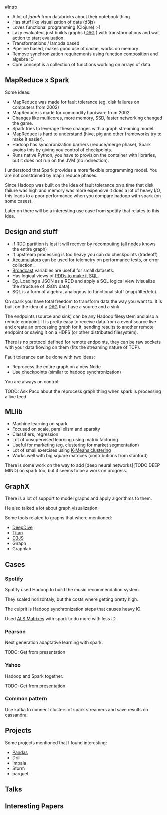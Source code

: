 #Intro

* A lot of *jabah* from databricks about their notebook thing.
* Has stuff like visualization of data (d3js)
* Loves functional programming (Clojure) :-)
* Lazy evaluated, just builds graphs ([DAG](http://en.wikipedia.org/wiki/Directed_acyclic_graph) )
  with transformations and wait action to start evaluation.
* Transformations / lambda based
* Pipeline based, makes good use of cache, works on memory
* Remove synchronization requirements using function composition and algebra :D
* Core concept is a collection of functions working on arrays of data.


## MapReduce x Spark


Some ideas:

* MapReduce was made for fault tolerance (eg. disk failures on computers from 2002)
* MapReduce is made for commodity hardware from 2002
* Changes like multicores, more memory, SSD, faster networking changed the game.
* Spark tries to leverage these changes with a graph streaming model.
* MapReduce is hard to understand (hive, pig and other frameworks try to make it easier).
* Hadoop has synchronization barriers (reduce/merge phase), Spark avoids this by giving you control of checkpoints.
* Runs native Python, you have to provision the container with libraries, but it does not run on the JVM (no indirection).

I understood that Spark provides a more flexible programming model. You are not constrained
by map / reduce phases.

Since Hadoop was built on the idea of fault tolerance on a time that disk failure was high and memory was more
expensive it does a lot of heavy I/O, this leads to a poor performance when you compare hadoop with spark
(on some cases).

Later on there will be a interesting use case from spotify that relates to this idea.


## Design and stuff

* If RDD partition is lost it will recover by recomputing (all nodes knows the entire graph)
* If upstream processing is too heavy you can do checkpoints (tradeoff)
* [Accumulators](TODO) can be used for telemetry on performance tests, or error collection.
* [Broadcast](TODO) variables are useful for small datasets.
* Has logical views of [RDDs to make it SQL](http://spark.apache.org/docs/latest/sql-programming-guide.html).
* Eg. Loading a JSON as a RDD and apply a SQL logical view (visualize the structure of JSON data).
* SQL is a form of algebra, analogous to functional stuff (map/filter/etc).

On spark you have total freedom to transform data the way you want to. It is built on the idea of a
[DAG](TODO) that have a source and a sink.

The endpoints (source and sink) can be any Hadoop filesystem and also a remote endpoint.
It is pretty easy to receive data from a event source live and create an processing graph for it, sending
results to another remote endpoint or saving it on a HDFS (or other distributed filesystem).

There is no protocol defined for remote endpoints, they can be raw sockets with your data flowing on them
(fits the streaming nature of TCP).

Fault tolerance can be done with two ideas:

* Reprocess the entire graph on a new Node
* Use checkpoints (similar to hadoop synchronization)

You are always on control.

TODO: Ask Paco about the reprocess graph thing when spark is processing a live feed.


## MLlib

* Machine learning on spark
* Focused on scale, parallelism and sparsity
* Classifiers, regression
* Lot of unsupervised learning using matrix factoring
* Useful for marketing (eg, clustering for market segmentation)
* Lot of small exercises using [K-Means clustering](http://en.wikipedia.org/wiki/K-means_clustering)
* Works well with big square matrices (contributions from stanford)

There is some work on the way to add [deep neural networks](TODO DEEP MIND) 
on spark too, but it seems to be a work on progress.


## GraphX

There is a lot of support to model graphs and apply algorithms to them.

He also talked a lot about graph visualization.

Some tools related to graphs that where mentioned:

* [DeepDive](http://deepdive.stanford.edu/)
* [Titan](http://thinkaurelius.github.io/titan/)
* [D3JS](http://d3js.org/)
* Giraph
* Graphlab


## Cases

### Spotify

Spotify used Hadoop to build the music recommendation system. 

They scaled horizontaly, but the costs where getting pretty high.

The culprit is Hadoop synchronization steps that causes heavy IO.

Used [ALS Matrixes](TODO) with spark to do more with less :D.


### Pearson

Next generation adaptative learning with spark.

TODO: Get from presentation


### Yahoo

Hadoop and Spark together.

TODO: Get from presentation


### Common pattern

Use kafka to connect clusters of spark streamers and save results on cassandra.


## Projects

Some projects mentioned that I found interesting:

* [Pandas](http://pandas.pydata.org/)
* Drill
* Impala
* Storm
* parquet


## Talks


## Interesting Papers


